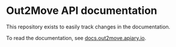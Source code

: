 # Out2Move API documentation

This repository exists to easily track changes in the documentation.

To read the documentation, see [docs.out2move.apiary.io](http://docs.out2move.apiary.io/).
